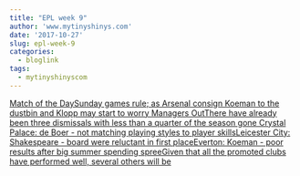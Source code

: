 ```yaml
---
title: "EPL week 9"
author: 'www.mytinyshinys.com'
date: '2017-10-27'
slug: epl-week-9
categories:
  - bloglink
tags:
  - mytinyshinyscom
---
```


[Match of the DaySunday games rule; as Arsenal consign Koeman to the dustbin and Klopp may start to worry Managers OutThere have already been three dismissals with less than a quarter of the season gone Crystal Palace: de Boer - not matching playing styles to player skillsLeicester City: Shakespeare - board were reluctant in first placeEverton: Koeman - poor results after big summer spending spreeGiven that all the promoted clubs have performed well, several others will be<i class="fas fa-external-link-alt"></i>](https://www.mytinyshinys.com/2017/10/27/epl2018-wk9/)


